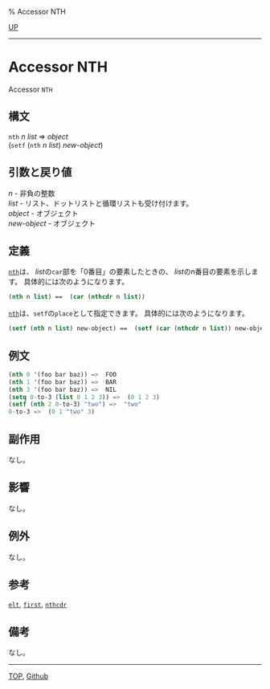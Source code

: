 % Accessor NTH

[UP](14.2.html)  

---

# Accessor **NTH**


Accessor `NTH`


## 構文

`nth` *n* *list* => *object*  
(`setf` (`nth` *n* *list*) *new-object*)


## 引数と戻り値

*n* - 非負の整数  
*list* - リスト、ドットリストと循環リストも受け付けます。  
*object* - オブジェクト  
*new-object* - オブジェクト


## 定義

[`nth`](14.2.nth.html)は、
*list*の`car`部を「0番目」の要素したときの、
*list*の*n*番目の要素を示します。
具体的には次のようになります。

```lisp
(nth n list) ==  (car (nthcdr n list))
```

[`nth`](14.2.nth.html)は、`setf`の`place`として指定できます。
具体的には次のようになります。

```lisp
(setf (nth n list) new-object) ==  (setf (car (nthcdr n list)) new-object)
```


## 例文

```lisp
(nth 0 '(foo bar baz)) =>  FOO
(nth 1 '(foo bar baz)) =>  BAR
(nth 3 '(foo bar baz)) =>  NIL
(setq 0-to-3 (list 0 1 2 3)) =>  (0 1 2 3)
(setf (nth 2 0-to-3) "two") =>  "two"
0-to-3 =>  (0 1 "two" 3)
```


## 副作用

なし。


## 影響

なし。


## 例外

なし。


## 参考

[`elt`](17.3.elt.html),
[`first`](14.2.first.html),
[`nthcdr`](14.2.nthcdr.html)


## 備考

なし。


---
[TOP](index.html),  [Github](https://github.com/nptcl/npt-japanese)


